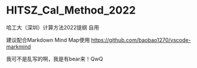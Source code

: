 # HITSZ_Cal_Method_2022
哈工大（深圳）计算方法2022提纲 自用

建议配合Markdown Mind Map使用 https://github.com/baobao1270/vscode-markmind

我可不是乱写的啊，我是有bear来！QwQ
